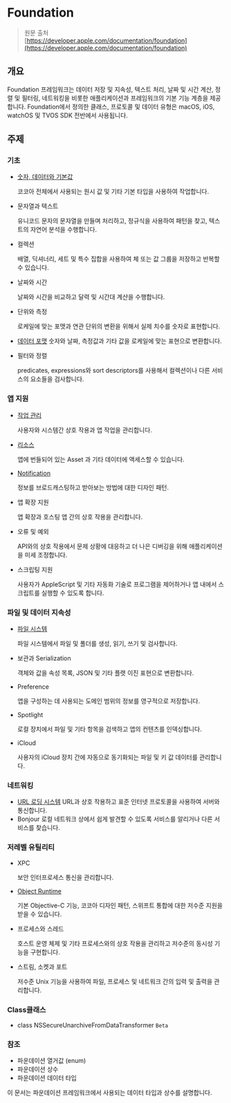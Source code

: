 # Foundation

> 원문 출처  
> [https://developer.apple.com/documentation/foundation](https://developer.apple.com/documentation/foundation)

## 개요 <a id="overview"></a>

Foundation 프레임워크는 데이터 저장 및 지속성, 텍스트 처리, 날짜 및 시간 계산, 정렬 및 필터링, 네트워킹을 비롯한 애플리케이션과 프레임워크의 기본 기능 계층을 제공합니다. Foundation에서 정의한 클래스, 프로토콜 및 데이터 유형은 macOS, iOS, watchOS 및 TVOS SDK 전반에서 사용됩니다.

## 주제 <a id="topics"></a>

### 기초 <a id="fundamentals"></a>

* [숫자, 데이터와 기본값](numbers-data-and-basic-value.md)

  코코아 전체에서 사용되는 원시 값 및 기타 기본 타입을 사용하여 작업합니다.

* 문자열과 텍스트

  유니코드 문자의 문자열을 만들며 처리하고, 정규식을 사용하여 패턴을 찾고, 텍스트의 자연어 분석을 수행합니다.

* 컬렉션

  배열, 딕셔너리, 세트 및 특수 집합을 사용하여 체 또는 값 그룹을 저장하고 반복할 수 있습니다.

* 날짜와 시간

  날짜와 시간을 비교하고 달력 및 시간대 계산을 수행합니다.

* 단위와 측정

  로케일에 맞는 포맷과 연관 단위의 변환을 위해서 실제 치수를 숫자로 표현합니다.

* [데이터 포맷](data-formatting.md) 숫자와 날짜, 측정값과 기타 값을 로케일에 맞는 표현으로 변환합니다.
* 필터와 정렬

  predicates, expressions와 sort descriptors를 사용해서 컬렉션이나 다른 서비스의 요소들을 검사합니다.

### 앱 지원 <a id="app_support"></a>

* [작업 관리](task-management/)

  사용자와 시스템간 상호 작용과 앱 작업을 관리합니다.

* [리소스](resources/)

  앱에 번들되어 있는 Asset 과 기타 데이터에 액세스할 수 있습니다.

* [Notification](notification/)

  정보를 브로드캐스팅하고 받아보는 방법에 대한 디자인 패턴.

* 앱 확장 지원

  앱 확장과 호스팅 앱 간의 상호 작용을 관리합니다.

* 오류 및 예외

  API와의 상호 작용에서 문제 상황에 대응하고 더 나은 디버깅을 위해 애플리케이션을 미세 조정합니다.

* 스크립팅 지원

  사용자가 AppleScript 및 기타 자동화 기술로 프로그램을 제어하거나 앱 내에서 스크립트를 실행할 수 있도록 합니다.

### 파일 및 데이터 지속성 <a id="files_and_data_persistence"></a>

* [파일 시스템](file-system/)

  파일 시스템에서 파일 및 폴더를 생성, 읽기, 쓰기 및 검사합니다.

* 보관과 Serialization

  객체와 값을 속성 목록, JSON 및 기타 플랫 이진 표현으로 변환합니다.

* Preference

  앱을 구성하는 데 사용되는 도메인 범위의 정보를 영구적으로 저장합니다.

* Spotlight

  로컬 장치에서 파일 및 기타 항목을 검색하고 앱의 컨텐츠를 인덱싱합니다.

* iCloud

  사용자의 iCloud 장치 간에 자동으로 동기화되는 파일 및 키 값 데이터를 관리합니다.

### 네트워킹 <a id="networking"></a>

* [URL 로딩 시스템](url-loading-system/) URL과 상호 작용하고 표준 인터넷 프로토콜을 사용하여 서버와 통신합니다.
* Bonjour 로컬 네트워크 상에서 쉽게 발견할 수 있도록 서비스를 알리거나 다른 서비스를 찾습니다.

### 저레벨 유틸리티 <a id="low_level_utilities"></a>

* XPC

  보안 인터프로세스 통신을 관리합니다.

* [Object Runtime](object-runtime/)

  기본 Objective-C 기능, 코코아 디자인 패턴, 스위프트 통합에 대한 저수준 지원을 받을 수 있습니다.

* 프로세스와 스레드

  호스트 운영 체제 및 기타 프로세스와의 상호 작용을 관리하고 저수준의 동시성 기능을 구현합니다.

* 스트림, 소켓과 포트

  저수준 Unix 기능을 사용하여 파일, 프로세스 및 네트워크 간의 입력 및 출력을 관리합니다.

### Class클래스

* class NSSecureUnarchiveFromDataTransformer `Beta`

### 참조 <a id="reference"></a>

* 파운데이션 열거값 \(enum\)
* 파운데이션 상수
* 파운데이션 데이터 타입

이 문서는 파운데이션 프레임워크에서 사용되는 데이터 타입과 상수를 설명합니다.

